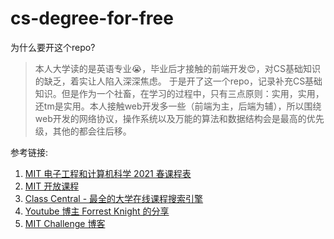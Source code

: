 # cs-degree-for-free

为什么要开这个repo?

> 本人大学读的是英语专业😭，毕业后才接触的前端开发😍，对CS基础知识的缺乏，着实让人陷入深深焦虑。
> 于是开了这一个repo，记录补充CS基础知识。但是作为一个社畜，在学习的过程中，只有三点原则：实用，实用，
> 还tm是实用。本人接触web开发多一些（前端为主，后端为辅），所以围绕web开发的网络协议，操作系统以及万能的算法和数据结构会是最高的优先级，其他的都会往后移。

参考链接:

1. [MIT 电子工程和计算机科学 2021 春课程表](http://student.mit.edu/catalog/m6a.html)
2. [MIT 开放课程](https://ocw.mit.edu/index.htm)
3. [Class Central - 最全的大学在线课程搜索引擎](https://www.classcentral.com/)
4. [Youtube 博主 Forrest Knight 的分享](https://github.com/ForrestKnight/open-source-cs)
5. [MIT Challenge 博客](https://www.scotthyoung.com/blog/myprojects/mit-challenge-2/)
